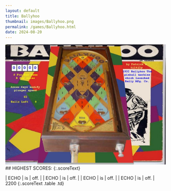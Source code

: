 ```yaml
---
layout: default
title: Ballyhoo
thumbnail: images/Ballyhoo.png
permalink: /games/Ballyhoo.html
date: 2024-08-20
---
```


<img src="../images/Ballyhoo.png" class="gameThumbnail img-fluid mx-auto align-middle">
## HIGHEST SCORES:
{:.scoreText}

| ECHO | is | off. | 
| ECHO | is | off. | 
| ECHO | is | off. | 
| ECHO | is | off. | 
2200 
{:.scoreText .table .td}
